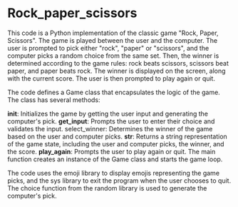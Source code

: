 # Rock_paper_scissors

This code is a Python implementation of the classic game "Rock, Paper, Scissors". The game is played between the user and the computer. The user is prompted to pick either "rock", "paper" or "scissors", and the computer picks a random choice from the same set. Then, the winner is determined according to the game rules: rock beats scissors, scissors beat paper, and paper beats rock. The winner is displayed on the screen, along with the current score. The user is then prompted to play again or quit.


The code defines a Game class that encapsulates the logic of the game. The class has several methods:

**__init__**: Initializes the game by getting the user input and generating the computer's pick.
**get_input**: Prompts the user to enter their choice and validates the input.
select_winner: Determines the winner of the game based on the user and computer picks.
**__str__**: Returns a string representation of the game state, including the user and computer picks, the winner, and the score.
**play_again**: Prompts the user to play again or quit.
The main function creates an instance of the Game class and starts the game loop.

The code uses the emoji library to display emojis representing the game picks, and the sys library to exit the program when the user chooses to quit. The choice function from the random library is used to generate the computer's pick.
